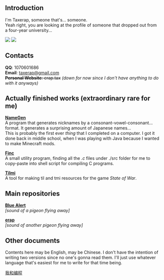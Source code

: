 ## Introduction

I'm Taxerap, someone that's... someone.  
Yeah right, you are looking at the profile of someone that dropped out from a four-year university...

![](https://raw.githubusercontent.com/username/github-stats/master/generated/overview.svg)
![](https://raw.githubusercontent.com/username/github-stats/master/generated/languages.svg)

## Contacts

**QQ**: 1070601686  
**Email**: taxerap@gmail.com  
~~**Personal Website**: erap.tax~~ _(down for now since I don't have anything to do with it anyways)_

## Actually finished works (extraordinary rare for me)

**[NameGen](https://github.com/Taxerap/NameGen)**  
A program that generates nicknames by a consonant-vowel-consonant... format. It generates a surprising amount of Japanese names...  
This is probably the first ever _thing_ that I completed on a computer. I got it done back in middle school, when I was playing with Java because I wanted to make Minecraft mods.

**[Finc](https://github.com/Taxerap/Finc)**  
A small utility program, finding all the _.c_ files under ./src folder for me to copy-paste into shell script for compiling C programs.

**[Tilmi](https://github.com/State-of-War-PostBar/Tilmi)**  
A tool for making til and tmi resources for the game _State of War_.

## Main repositories

**[Blue Alert](https://github.com/State-of-War-PostBar/Blue-Alert)**  
_[sound of a pigeon flying away]_

**[erap](https://github.com/Taxerap/erap)**  
_[sound of another pigeon flying away]_

## Other documents

Contents here may be English, may be Chinese. I don't have the intention of writing two versions since no one's gonna read them. I'll just use whatever language that's easiest for me to write for that time being.

[我和编程](docs/me_and_programming.md)
